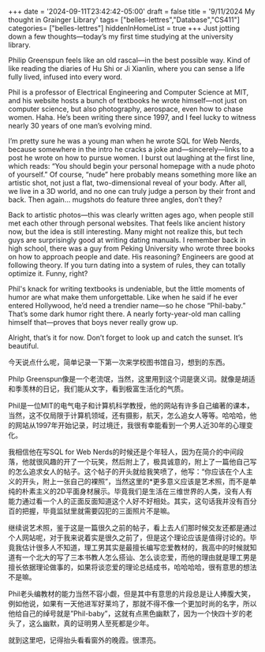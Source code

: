 +++
date = '2024-09-11T23:42:42-05:00'
draft = false
title = '9/11/2024 My thought in Grainger Library'
tags= ["belles-lettres","Database","CS411"]
categories= ["belles-lettres"]
hiddenInHomeList = true
+++
Just jotting down a few thoughts—today’s my first time studying at the university library.

Philip Greenspun feels like an old rascal—in the best possible way. Kind of like reading the diaries of Hu Shi or Ji Xianlin, where you can sense a life fully lived, infused into every word.

Phil is a professor of Electrical Engineering and Computer Science at MIT, and his website hosts a bunch of textbooks he wrote himself—not just on computer science, but also photography, aerospace, even how to chase women. Haha. He’s been writing there since 1997, and I feel lucky to witness nearly 30 years of one man’s evolving mind.

I’m pretty sure he was a young man when he wrote SQL for Web Nerds, because somewhere in the intro he cracks a joke and—sincerely—links to a post he wrote on how to pursue women. I burst out laughing at the first line, which reads: “You should begin your personal homepage with a nude photo of yourself.” Of course, “nude” here probably means something more like an artistic shot, not just a flat, two-dimensional reveal of your body. After all, we live in a 3D world, and no one can truly judge a person by their front and back. Then again… mugshots do feature three angles, don’t they?

Back to artistic photos—this was clearly written ages ago, when people still met each other through personal websites. That feels like ancient history now, but the idea is still interesting. Many might not realize this, but tech guys are surprisingly good at writing dating manuals. I remember back in high school, there was a guy from Peking University who wrote three books on how to approach people and date. His reasoning? Engineers are good at following theory. If you turn dating into a system of rules, they can totally optimize it. Funny, right?

Phil's knack for writing textbooks is undeniable, but the little moments of humor are what make them unforgettable. Like when he said if he ever entered Hollywood, he’d need a trendier name—so he chose “Phil-baby.” That’s some dark humor right there. A nearly forty-year-old man calling himself that—proves that boys never really grow up.

Alright, that’s it for now. Don’t forget to look up and catch the sunset. It’s beautiful.

今天说点什么呢，简单记录一下第一次来学校图书馆自习，想到的东西。

Philp Greenspun像是一个老流氓，当然，这里用到这个词是褒义词。就像是胡适和季羡林的日记，我们能从文字，看到极富生活化的气质。

Phil是一位MIT的电气电子和计算机科学教授，他的网站有许多自己编著的课本，当然，这不仅局限于计算机领域，还有摄影，航天，怎么追女人等等。哈哈哈，他的网站从1997年开始记录，时过境迁，我很有幸能看到一个男人近30年的心理变化。

我相信他在写SQL for Web Nerds的时候还是个年轻人，因为在简介的中间段落，他就很风趣的开了一个玩笑，然后附上了，极具诚意的，附上了一篇他自己写的怎么追求女人的帖子。这个帖子的开头就给我笑喷了，他写：“你应该在个人主义的开头，附上一张自己的裸照”，当然这里的*更多意义应该是艺术照，而不是单纯的朴素主义的2D平面身材展示。毕竟我们是生活在三维世界的人类，没有人有能力通过看一个人的正面反面知道这个人好不好相处。其实，这句话我并没有百分百的把握，毕竟监狱里就需要囚犯的三面照片不是嘛。

继续说艺术照，鉴于这是一篇很久之前的帖子，看上去人们那时候交友还都是通过个人网站呢，对于我来说着实是很久之前了，但是这个理论应该是值得讨论的。毕竟我估计很多人不知道，理工男其实是最擅长编写恋爱教材的，我高中的时候就知道有一个北大的写了三本书教人怎么搭讪、怎么谈恋爱，而他的理由就是理工男是擅长依据理论做事的，如果将谈恋爱的理论总结成书，哈哈哈哈，很有意思的想法不是嘛。

Phil老头编教材的能力当然不容小觑，但是其中有意思的片段总是让人捧腹大笑，例如他说，如果有一天他进军好莱坞了，那就不得不像一个更加时尚的名字，所以他给自己的绰号就是”Phil-baby”，这就有点黑色幽默了，因为一个快四十岁的老头了，这么幽默，真的证明男人至死都是少年。

就到这里吧，记得抬头看看窗外的晚霞。很漂亮。